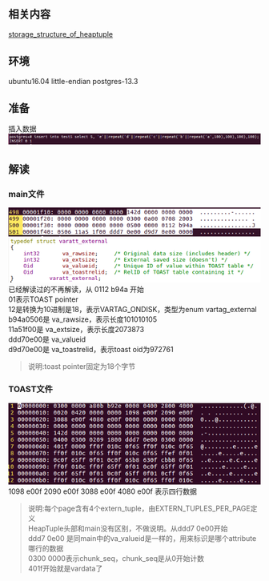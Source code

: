 ## 相关内容  
[storage_structure_of_heaptuple](https://github.com/hanguanmiao/study/blob/main/postgres/storage_structure_of_heaptuple/postgres-13.3/heaptuple.md)  

## 环境  
ubuntu16.04 little-endian postgres-13.3  

## 准备  
插入数据  
![image.png](https://github.com/hanguanmiao/study/blob/main/postgres/storage_of_TOAST/postgres-13.3/pictures/132ce358_10017097.png)  

## 解读  
### main文件  
![image.png](https://github.com/hanguanmiao/study/blob/main/postgres/storage_of_TOAST/postgres-13.3/pictures/66c2e5cf_10017097.png)  
![image.png](https://github.com/hanguanmiao/study/blob/main/postgres/storage_of_TOAST/postgres-13.3/pictures/05576df7_10017097.png)  
已经解读过的不再解读，从 0112 b94a 开始  
01表示TOAST pointer  
12是转换为10进制是18，表示VARTAG_ONDISK，类型为enum vartag_external  
b94a0506是 va_rawsize，表示长度101010105  
11a51f00是 va_extsize，表示长度2073873  
ddd70e00是 va_valueid  
d9d70e00是 va_toastrelid，表示toast oid为972761  
> 说明:toast pointer固定为18个字节  

### TOAST文件  
![image.png](https://github.com/hanguanmiao/study/blob/main/postgres/storage_of_TOAST/postgres-13.3/pictures/b2ff7b89_10017097.png)  
1098 e00f 2090 e00f 3088 e00f 4080 e00f 表示四行数据  
> 说明:每个page含有4个extern_tuple，由EXTERN_TUPLES_PER_PAGE定义  
HeapTuple头部和main没有区别，不做说明。从ddd7 0e00开始  
ddd7 0e00 是同main中的va_valueid是一样的，用来标识是哪个attribute哪行的数据  
0300 0000表示chunk_seq，chunk_seq是从0开始计数  
401f开始就是vardata了  
